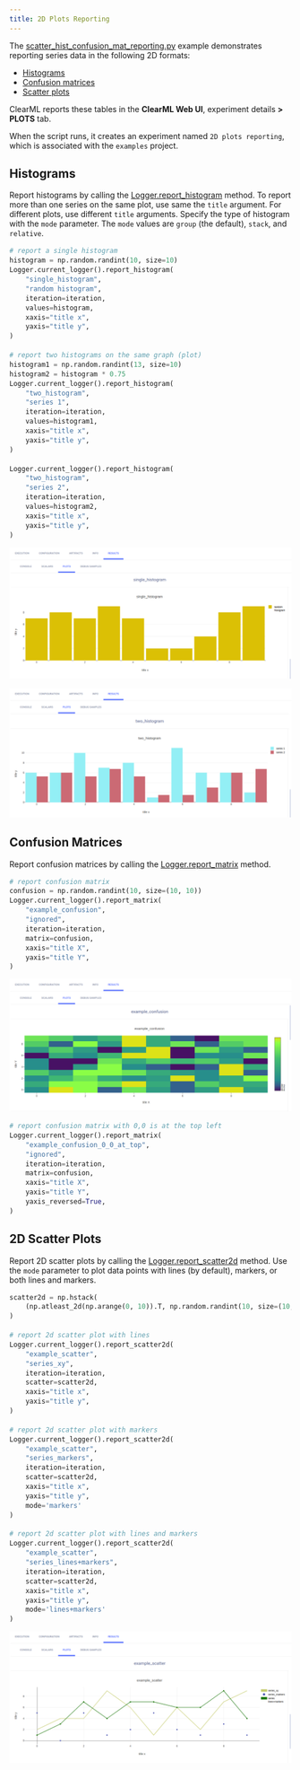 ```yaml
---
title: 2D Plots Reporting
---
```


The [scatter_hist_confusion_mat_reporting.py](https://github.com/allegroai/clearml/blob/master/examples/reporting/scatter_hist_confusion_mat_reporting.py) 
example demonstrates reporting series data in the following 2D formats: 
* [Histograms](#histograms)
* [Confusion matrices](#confusion-matrices)
* [Scatter plots](#2d-scatter-plots) 

ClearML reports these tables in the **ClearML Web UI**, experiment details **>** **PLOTS** tab. 

When the script runs, it creates an experiment named `2D plots reporting`, which is associated with the `examples` project.

## Histograms

Report histograms by calling the [Logger.report_histogram](../../references/sdk/logger.md#report_histogram) 
method. To report more than one series on the same plot, use same the `title` argument. For different plots, use different 
`title` arguments. Specify the type of histogram with the `mode` parameter. The `mode` values are `group` (the default), 
`stack`, and `relative`.

```python
# report a single histogram
histogram = np.random.randint(10, size=10)
Logger.current_logger().report_histogram(
    "single_histogram",
    "random histogram",
    iteration=iteration,
    values=histogram,
    xaxis="title x",
    yaxis="title y",
)
    
# report two histograms on the same graph (plot)
histogram1 = np.random.randint(13, size=10)
histogram2 = histogram * 0.75
Logger.current_logger().report_histogram(
    "two_histogram",
    "series 1",
    iteration=iteration,
    values=histogram1,
    xaxis="title x",
    yaxis="title y",
)
    
Logger.current_logger().report_histogram(
    "two_histogram",
    "series 2",
    iteration=iteration,
    values=histogram2,
    xaxis="title x",
    yaxis="title y",
)
```

![image](../../img/examples_reporting_15.png)

![image](../../img/examples_reporting_15a.png)

## Confusion Matrices

Report confusion matrices by calling the [Logger.report_matrix](../../references/sdk/logger.md#report_matrix) 
method.

```python
# report confusion matrix
confusion = np.random.randint(10, size=(10, 10))
Logger.current_logger().report_matrix(
    "example_confusion",
    "ignored",
    iteration=iteration,
    matrix=confusion,
    xaxis="title X",
    yaxis="title Y",
)
```

![image](../../img/examples_reporting_16.png)

```python
# report confusion matrix with 0,0 is at the top left
Logger.current_logger().report_matrix(
    "example_confusion_0_0_at_top",
    "ignored",
    iteration=iteration,
    matrix=confusion,
    xaxis="title X",
    yaxis="title Y",
    yaxis_reversed=True,
)
```

## 2D Scatter Plots

Report 2D scatter plots by calling the [Logger.report_scatter2d](../../references/sdk/logger.md#report_scatter2d) 
method. Use the `mode` parameter to plot data points with lines (by default), markers, or both lines and markers.

```python
scatter2d = np.hstack(
    (np.atleast_2d(np.arange(0, 10)).T, np.random.randint(10, size=(10, 1)))
)
    
# report 2d scatter plot with lines
Logger.current_logger().report_scatter2d(
    "example_scatter",
    "series_xy",
    iteration=iteration,
    scatter=scatter2d,
    xaxis="title x",
    yaxis="title y",
)
    
# report 2d scatter plot with markers
Logger.current_logger().report_scatter2d(
    "example_scatter",
    "series_markers",
    iteration=iteration,
    scatter=scatter2d,
    xaxis="title x",
    yaxis="title y",
    mode='markers'
)
    
# report 2d scatter plot with lines and markers
Logger.current_logger().report_scatter2d(
    "example_scatter",
    "series_lines+markers",
    iteration=iteration,
    scatter=scatter2d,
    xaxis="title x",
    yaxis="title y",
    mode='lines+markers'
)
```    

![image](../../img/examples_reporting_17.png)